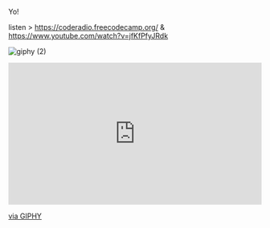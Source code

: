 Yo! 

listen > https://coderadio.freecodecamp.org/  &  https://www.youtube.com/watch?v=jfKfPfyJRdk




![giphy (2)](https://user-images.githubusercontent.com/81531002/187689633-c4af0c03-01b3-465c-8491-d057d6893276.gif)

<div style="width:100%;height:0;padding-bottom:56%;position:relative;"><iframe src="https://giphy.com/embed/Ah3zHH7hvsSB2" width="100%" height="100%" style="position:absolute" frameBorder="0" class="giphy-embed" allowFullScreen></iframe></div><p><a href="https://giphy.com/gifs/life-hacker-Ah3zHH7hvsSB2">via GIPHY</a></p>
